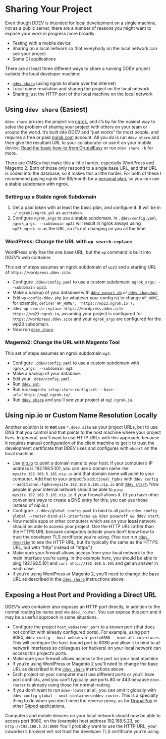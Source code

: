# Sharing Your Project

Even though DDEV is intended for local development on a single machine, not as a public server, there are a number of reasons you might want to expose your work in progress more broadly:

* Testing with a mobile device
* Sharing on a local network so that everybody on the local network can see your project
* Some CI applications

There are at least three different ways to share a running DDEV project outside the local developer machine:

* [`ddev share`](../usage/commands.md#share) (using ngrok to share over the internet)
* Local name resolution and sharing the project on the local network
* Sharing just the HTTP port of the local machine on the local network

## Using `ddev share` (Easiest)

`ddev share` proxies the project via [ngrok](https://ngrok.com), and it’s by far the easiest way to solve the problem of sharing your project with others on your team or around the world. It’s built into DDEV and “just works” for most people, and requires a free or paid [ngrok.com](https://ngrok.com) account. All you do is run `ddev share` and then give the resultant URL to your collaborator or use it on your mobile device. [Read the basic how-to from DrupalEasy](https://www.drupaleasy.com/blogs/ultimike/2019/06/sharing-your-ddev-local-site-public-url-using-ddev-share-and-ngrok) or run `ddev share -h` for more.

There are CMSes that make this a little harder, especially WordPress and Magento 2. Both of those only respond to a single base URL, and that URL is coded into the database, so it makes this a little harder. For both of these I recommend paying ngrok the $8/month for a [personal plan](https://ngrok.com/pricing), so you can use a stable subdomain with ngrok.

### Setting up a Stable ngrok Subdomain

1. Get a paid token with at least the basic plan, and configure it. It will be in `~/.ngrok2/ngrok.yml` as `authtoken`.
2. Configure `ngrok_args` to use a stable subdomain. In `.ddev/config.yaml`, `ngrok_args: --subdomain wp23` will result in ngrok always using `wp23.ngrok.io` as the URL, so it’s not changing on you all the time.

### WordPress: Change the URL with `wp search-replace`

WordPress only has the one base URL, but the `wp` command is built into DDEV’s web container.

This set of steps assumes an ngrok subdomain of `wp23` and a starting URL of `https://wordpress.ddev.site`.

* Configure `.ddev/config.yaml` to use a custom subdomain: `ngrok_args: --subdomain wp23`.
* Make a backup of your database with [`ddev export-db`](../usage/commands.md#export-db) or [`ddev shapshot`](../usage/commands.md#snapshot).
* Edit `wp-config-ddev.php` (or whatever your config is) to change `WP_HOME`, for example, `define('WP_HOME', 'https://wp23.ngrok.io');`
* `ddev wp search-replace https://wordpress.ddev.site https://wp23.ngrok.io`, assuming your project is configured for `https://wordpress.ddev.site` and your `ngrok_args` are configured for the wp23 subdomain.
* Now run [`ddev share`](../usage/commands.md#share).

### Magento2: Change the URL with Magento Tool

This set of steps assumes an ngrok subdomain `mg2`:

* Configure `.ddev/config.yaml` to use a custom subdomain with `ngrok_args: --subdomain mg2`.
* Make a backup of your database.
* Edit your `.ddev/config.yaml`.
* Run [`ddev ssh`](../usage/commands.md#ssh).
* Run `bin/magento setup:store-config:set --base-url="https://mg2.ngrok.io/`.
* Run [`ddev share`](../usage/commands.md#share) and you’ll see your project at `mg2.ngrok.io`.

## Using nip.io or Custom Name Resolution Locally

Another solution is to **not** use `*.ddev.site` as your project URLs, but to use DNS that you control and that points to the host machine where your project lives. In general, you’ll want to use HTTP URLs with this approach, because it requires manual configuration of the client machine to get it to trust the development certificate that DDEV uses and configures with `mkcert` on the local machine.

* Use [nip.io](http://nip.io/) to point a domain name to your host. If your computer’s IP address is 192.168.5.101, you can use a domain name like `mysite.192.168.5.101.nip.io` and that domain name will point to your computer. Add that to your project’s `additional_fqdns` with `ddev config --additional-fqdns=mysite.192.168.5.101.nip.io` and [`ddev start`](../usage/commands.md#start). Now people in your internal network should be able to `ping mysite.192.168.5.101.nip.io` if your firewall allows it. (If you have other convenient ways to create a DNS entry for this, you can use those instead of nip.io.)
* Configure `~/.ddev/global_config.yaml` to bind to all ports: `ddev config global --router-bind-all-interfaces && ddev poweroff && ddev start`.
* Now mobile apps or other computers which are on your **local** network should be able to access your project. Use the HTTP URL rather than the HTTPS URL because computers outside yours don’t know how to trust the developer TLS certificate you’re using. (You can run [`ddev describe`](../usage/commands.md#describe) to see the HTTP URL, but it’s typically the same as the HTTPS URL, but with “http” instead of “https”.)
* Make sure your firewall allows access from your local network to the main interface you’re using. In the example here, you should be able to ping 192.168.5.101 and `curl http://192.168.5.101` and get an answer in each case.
* If you’re using WordPress or Magento 2, you’ll need to change the base URL as described in the [`ddev share`](../usage/commands.md#share) instructions above.

## Exposing a Host Port and Providing a Direct URL

DDEV’s web container also exposes an HTTP port directly, in addition to the normal routing by name and via `ddev_router`. You can expose this port and it may be a useful approach in some situations.

* Configure the project `host_webserver_port` to a known port (that does not conflict with already configured ports). For example, using port 8080, `ddev config --host-webserver-port=8080 --bind-all-interfaces`. This will configure the host-bound port to 8080 and allow it to bind to all network interfaces so colleagues (or hackers) on your local network can access this project’s ports.
* Make sure your firewall allows access to the port on your host machine.
* If you’re using WordPress or Magento 2 you’ll need to change the base URL as described in the [`ddev share`](../usage/commands.md#share) instructions above.
* Each project on your computer must use different ports or you’ll have port conflicts, and you can’t typically use ports 80 or 443 because `ddev-router` is already using those for normal routing.
* If you don’t want to run `ddev-router` at all, you can omit it globally with `ddev config global --omit-containers=ddev-router`. This is a specialty thing to do when you don’t need the reverse proxy, as for [DrupalPod](https://github.com/shaal/DrupalPod) or other [Gitpod](https://www.gitpod.io/) applications.

Computers and mobile devices on your local network should now be able to access port 8080, on the (example) host address 192.168.5.23, so `http://192.168.5.23:8080` You’ll probably want to use the HTTP URL; your coworker’s browser will not trust the developer TLS certificate you’re using.
